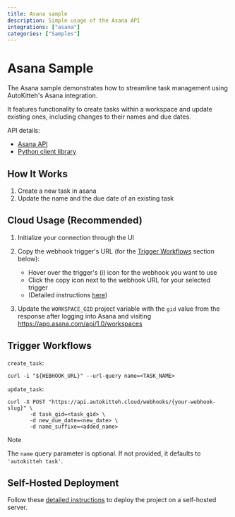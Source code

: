 ```yaml
---
title: Asana sample
description: Simple usage of the Asana API
integrations: ["asana"]
categories: ["Samples"]
---
```


# Asana Sample

The Asana sample demonstrates how to streamline task management using AutoKitteh's Asana integration.

It features functionality to create tasks within a workspace and update existing ones,
including changes to their names and due dates.

API details:

- [Asana API](https://developers.asana.com/docs/quick-start)
- [Python client library](https://developers.asana.com/docs/migration-guide-python-v5)

## How It Works

1. Create a new task in asana
2. Update the name and the due date of an existing task

## Cloud Usage (Recommended)

1. Initialize your connection through the UI
2. Copy the webhook trigger's URL (for the [Trigger Workflows](#trigger-workflows) section below):

   - Hover over the trigger's (i) icon for the webhook you want to use
   - Click the copy icon next to the webhook URL for your selected trigger
   - (Detailed instructions
     [here](https://docs.autokitteh.com/get_started/deployment#webhook-urls))

3. Update the `WORKSPACE_GID` project variable with the `gid` value from the response after logging into Asana and visiting https://app.asana.com/api/1.0/workspaces

## Trigger Workflows

`create_task`:

```shell
curl -i "${WEBHOOK_URL}" --url-query name=<TASK_NAME>
```

`update_task`:

```shell
curl -X POST "https://api.autokitteh.cloud/webhooks/{your-webhook-slug}" \
       -d task_gid=<task_gid> \
       -d new_due_date=<new_date> \
       -d name_suffixe=<added_name>
```

> [!NOTE]
> The `name` query parameter is optional. If not provided, it defaults to `'autokitteh task'`.

## Self-Hosted Deployment

Follow these [detailed instructions](https://docs.autokitteh.com/get_started/deployment) to deploy the project on a self-hosted server.

